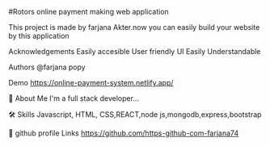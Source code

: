 #Rotors online payment making web application

This project is made by farjana Akter.now you can easily build your website by this application

Acknowledgements
Easily accesible
User friendly UI
Easily Understandable

Authors
@farjana popy

Demo
https://online-payment-system.netlify.app/

🚀 About Me
I'm a full stack developer...

🛠 Skills
Javascript, HTML, CSS,REACT,node js,mongodb,express,bootstrap

🔗 github profile Links
https://github.com/https-github-com-farjana74